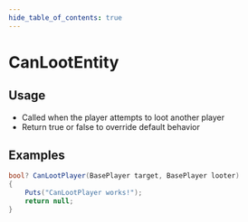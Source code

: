 ```yaml
---
hide_table_of_contents: true
---
```


# CanLootEntity

## Usage

* Called when the player attempts to loot another player
* Return true or false to override default behavior

## Examples

```csharp title=""
bool? CanLootPlayer(BasePlayer target, BasePlayer looter)
{
    Puts("CanLootPlayer works!");
    return null;
}
```
